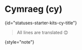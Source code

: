 # Cymraeg (cy)
{id="statuses-starter-kits-cy-title"}


> All lines are translated 😊
>
{style="note"}
